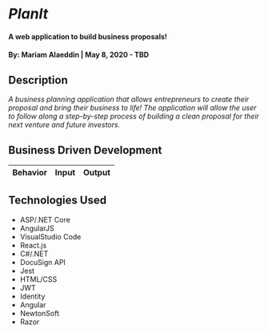 # _PlanIt_

#### A web application to build business proposals!

#### By: **Mariam Alaeddin** | May 8, 2020 - TBD

## Description

_A business planning application that allows entrepreneurs to create their proposal and bring their business to life!  The application will allow the user to follow along a step-by-step process of building a clean proposal for their next venture and future investors._

## Business Driven Development
| Behavior | Input | Output |
|----------|:-----:|--------|

## **Technologies Used**

* ASP/.NET Core
* AngularJS
* VisualStudio Code
* React.js
* C#/.NET 
* DocuSign API
* Jest
* HTML/CSS
* JWT
* Identity
* Angular
* NewtonSoft
* Razor